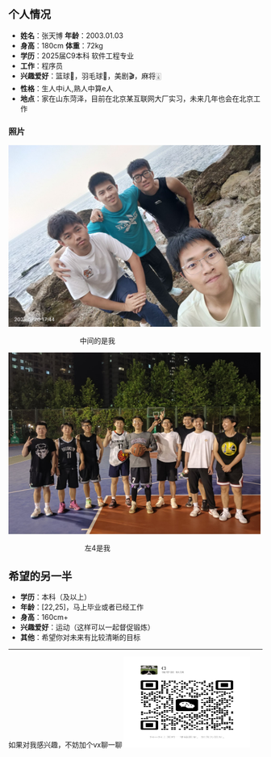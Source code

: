 ## 个人情况
- **姓名**：张天博      **年龄**：2003.01.03
- **身高**：180cm      **体重**：72kg
- **学历**：2025届C9本科 软件工程专业     
- **工作**：程序员
- **兴趣爱好**：篮球🏀，羽毛球🏸，美剧🎬，麻将🀈
- **性格**：生人中i人,熟人中算e人
- **地点**：家在山东菏泽，目前在北京某互联网大厂实习，未来几年也会在北京工作

### 照片

<img src="https://raw.githubusercontent.com/Elmo2022/pictureBed/master/img/202501111920421.jpg" alt="大连" width="500" height="360">
<p style="width:70%;text-align: center">中间的是我</p>

<img src="https://raw.githubusercontent.com/Elmo2022/pictureBed/master/img/202501111920087.jpg" alt="威海" width="500" height="360">
<p style="width:70%;text-align: center">左4是我</p>

## 希望的另一半
- **学历**：本科（及以上）
- **年龄**：[22,25]，马上毕业或者已经工作
- **身高**：160cm+
- **兴趣爱好**：运动（这样可以一起督促锻炼）
- **其他**：希望你对未来有比较清晰的目标

---

如果对我感兴趣，不妨加个vx聊一聊
<img src="https://raw.githubusercontent.com/Elmo2022/pictureBed/master/img/202501111929763.jpg" alt="微信二维码" width="250" height="180">




